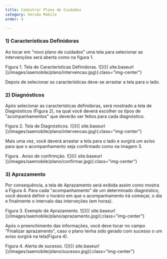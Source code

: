 ```yaml
---
title: Cadastrar Plano de Cuidados
category: Versão Mobile
order: 4

---
```


### 1) Características Definidoras
Ao tocar em "novo plano de cuidados" uma tela para selecionar as intervenções será aberta como na figura 1.

Figura 1. Tela de Características Definidoras.
![]({{ site.baseurl }}/images/saemobile/plano/intervencao.jpg){:class="img-center"}

Depois de selecionar as características deve-se arrastar a tela para o lado.

### 2) Diagnósticos
Após selecionar as características definidoras, será mostrado a tela de Diagnósticos (Figura 2), na qual você deverá escolher os tipos de "acompanhamentos" que deverão ser feitos para cada diagnóstico.

Figura 2. Tela de Diagnósticos.
![]({{ site.baseurl }}/images/saemobile/plano/intervencao.jpg){:class="img-center"}

Mais uma vez, você deverá arrastar a tela para o lado e surgirá um aviso para que o acompanhamento seja confirmado como na imagem 3.

Figura . Aviso de confirmção.
![]({{ site.baseurl }}/images/saemobile/plano/confirmar.jpg){:class="img-center"}

### 3) Aprazamento
Por consequência, a tela de Aprazamento será exibida assim como mostra a Figura 4. Para cada "acompanhamento" de um determinado diagnóstico, você deverá definir o horário em que o acompanhamento irá começar, o dia e finalmente o intervalo das interveções (em horas).

Figura 3. Exemplo de Aprazamento.
![]({{ site.baseurl }}/images/saemobile/plano/aprazamento.jpg){:class="img-center"}

Após o preenchimento das informações, você deve tocar no campo "Finalizar aprazamento", caso o plano tenha sido gerado com sucesso o um aviso surgirá na tela(Figura 4).

Figura 4. Alerta de sucesso.
![]({{ site.baseurl }}/images/saemobile/plano/sucesso.jpg){:class="img-center"}
